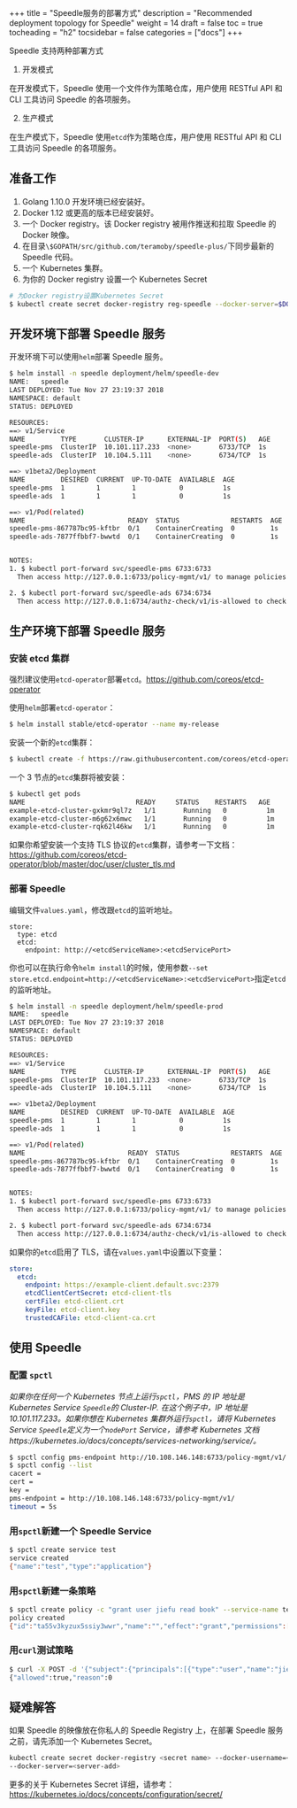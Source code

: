 +++
title = "Speedle服务的部署方式"
description = "Recommended deployment topology for Speedle"
weight = 14
draft = false
toc = true
tocheading = "h2"
tocsidebar = false
categories = ["docs"]
+++

Speedle 支持两种部署方式

1. 开发模式

在开发模式下，Speedle 使用一个文件作为策略仓库，用户使用 RESTful API 和 CLI 工具访问 Speedle 的各项服务。

2. 生产模式

在生产模式下，Speedle 使用`etcd`作为策略仓库，用户使用 RESTful API 和 CLI 工具访问 Speedle 的各项服务。

## 准备工作

1. Golang 1.10.0 开发环境已经安装好。
2. Docker 1.12 或更高的版本已经安装好。
3. 一个 Docker registry。该 Docker registry 被用作推送和拉取 Speedle 的 Docker 映像。
4. 在目录`\$GOPATH/src/github.com/teramoby/speedle-plus/`下同步最新的 Speedle 代码。
5. 一个 Kubernetes 集群。
6. 为你的 Docker registry 设置一个 Kubernetes Secret

```bash
# 为Docker registry设置Kubernetes Secret
$ kubectl create secret docker-registry reg-speedle --docker-server=$DOCKER_LOGIN_SERVER --docker-username=$DOCKER_LOGIN_USER --docker-password=$DOCKER_LOGIN_PASSWORD
```

## 开发环境下部署 Speedle 服务

开发环境下可以使用`helm`部署 Speedle 服务。

```bash
$ helm install -n speedle deployment/helm/speedle-dev
NAME:   speedle
LAST DEPLOYED: Tue Nov 27 23:19:37 2018
NAMESPACE: default
STATUS: DEPLOYED

RESOURCES:
==> v1/Service
NAME         TYPE       CLUSTER-IP      EXTERNAL-IP  PORT(S)   AGE
speedle-pms  ClusterIP  10.101.117.233  <none>       6733/TCP  1s
speedle-ads  ClusterIP  10.104.5.111    <none>       6734/TCP  1s

==> v1beta2/Deployment
NAME         DESIRED  CURRENT  UP-TO-DATE  AVAILABLE  AGE
speedle-pms  1        1        1           0          1s
speedle-ads  1        1        1           0          1s

==> v1/Pod(related)
NAME                          READY  STATUS             RESTARTS  AGE
speedle-pms-867787bc95-kftbr  0/1    ContainerCreating  0         1s
speedle-ads-7877ffbbf7-bwwtd  0/1    ContainerCreating  0         1s


NOTES:
1. $ kubectl port-forward svc/speedle-pms 6733:6733
  Then access http://127.0.0.1:6733/policy-mgmt/v1/ to manage policies.

2. $ kubectl port-forward svc/speedle-ads 6734:6734
  Then access http://127.0.0.1:6734/authz-check/v1/is-allowed to check permissions.
```

## 生产环境下部署 Speedle 服务

### 安装 etcd 集群

强烈建议使用`etcd-operator`部署`etcd`。https://github.com/coreos/etcd-operator

使用`helm`部署`etcd-operator`：

```bash
$ helm install stable/etcd-operator --name my-release
```

安装一个新的`etcd`集群：

```bash
$ kubectl create -f https://raw.githubusercontent.com/coreos/etcd-operator/master/example/example-etcd-cluster.yaml
```

一个 3 节点的`etcd`集群将被安装：

```bash
$ kubectl get pods
NAME                            READY     STATUS    RESTARTS   AGE
example-etcd-cluster-gxkmr9ql7z   1/1       Running   0          1m
example-etcd-cluster-m6g62x6mwc   1/1       Running   0          1m
example-etcd-cluster-rqk62l46kw   1/1       Running   0          1m
```

如果你希望安装一个支持 TLS 协议的`etcd`集群，请参考一下文档：
https://github.com/coreos/etcd-operator/blob/master/doc/user/cluster_tls.md

### 部署 Speedle

编辑文件`values.yaml`，修改跟`etcd`的监听地址。

```
store:
  type: etcd
  etcd:
    endpoint: http://<etcdServiceName>:<etcdServicePort>
```

你也可以在执行命令`helm install`的时候，使用参数`--set store.etcd.endpoint=http://<etcdServiceName>:<etcdServicePort>`指定`etcd`的监听地址。

```bash
$ helm install -n speedle deployment/helm/speedle-prod
NAME:   speedle
LAST DEPLOYED: Tue Nov 27 23:19:37 2018
NAMESPACE: default
STATUS: DEPLOYED

RESOURCES:
==> v1/Service
NAME         TYPE       CLUSTER-IP      EXTERNAL-IP  PORT(S)   AGE
speedle-pms  ClusterIP  10.101.117.233  <none>       6733/TCP  1s
speedle-ads  ClusterIP  10.104.5.111    <none>       6734/TCP  1s

==> v1beta2/Deployment
NAME         DESIRED  CURRENT  UP-TO-DATE  AVAILABLE  AGE
speedle-pms  1        1        1           0          1s
speedle-ads  1        1        1           0          1s

==> v1/Pod(related)
NAME                          READY  STATUS             RESTARTS  AGE
speedle-pms-867787bc95-kftbr  0/1    ContainerCreating  0         1s
speedle-ads-7877ffbbf7-bwwtd  0/1    ContainerCreating  0         1s


NOTES:
1. $ kubectl port-forward svc/speedle-pms 6733:6733
  Then access http://127.0.0.1:6733/policy-mgmt/v1/ to manage policies.

2. $ kubectl port-forward svc/speedle-ads 6734:6734
  Then access http://127.0.0.1:6734/authz-check/v1/is-allowed to check permissions.
```

如果你的`etcd`启用了 TLS，请在`values.yaml`中设置以下变量：

```yaml
store:
  etcd:
    endpoint: https://example-client.default.svc:2379
    etcdClientCertSecret: etcd-client-tls
    certFile: etcd-client.crt
    keyFile: etcd-client.key
    trustedCAFile: etcd-client-ca.crt
```

## 使用 Speedle

### 配置 `spctl`

_如果你在任何一个 Kubernetes 节点上运行`spctl`，PMS 的 IP 地址是 Kubernetes Service `Speedle`的 Cluster-IP. 在这个例子中，IP 地址是 10.101.117.233。如果你想在 Kubernetes 集群外运行`spctl`，请将 Kubernetes Service `Speedle`定义为一个`nodePort` Service，请参考 Kubernetes 文档https://kubernetes.io/docs/concepts/services-networking/service/。_

```bash
$ spctl config pms-endpoint http://10.108.146.148:6733/policy-mgmt/v1/
$ spctl config --list
cacert =
cert =
key =
pms-endpoint = http://10.108.146.148:6733/policy-mgmt/v1/
timeout = 5s
```

### 用`spctl`新建一个 Speedle Service

```bash
$ spctl create service test
service created
{"name":"test","type":"application"}
```

### 用`spctl`新建一条策略

```bash
$ spctl create policy -c "grant user jiefu read book" --service-name test
policy created
{"id":"ta55v3kyzux5ssiy3wwr","name":"","effect":"grant","permissions":[{"resource":"book","actions":["read"]}],"principals":[["user:jiefu"]]}
```

### 用`curl`测试策略

```bash
$ curl -X POST -d '{"subject":{"principals":[{"type":"user","name":"jiefu"}]},"serviceName":"test","resource":"book","action":"read"}' http://10.108.146.148:6734/authz-check/v1/is-allowed
{"allowed":true,"reason":0
```

## 疑难解答

如果 Speedle 的映像放在你私人的 Speedle Registry 上，在部署 Speedle 服务之前，请先添加一个 Kubernetes Secret。

```bash
kubectl create secret docker-registry <secret name> --docker-username=<user name> --docker-password="<Password>" --docker-email="your@email.com"
--docker-server=<server-add>
```

更多的关于 Kubernetes Secret 详细，请参考：
https://kubernetes.io/docs/concepts/configuration/secret/
